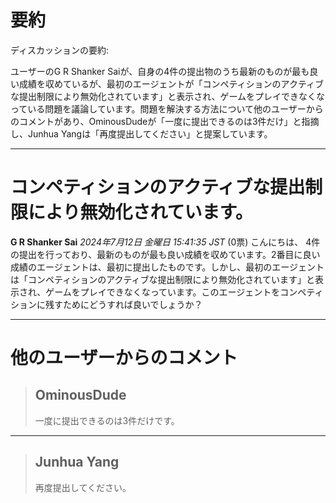 # 要約 
ディスカッションの要約:

ユーザーのG R Shanker Saiが、自身の4件の提出物のうち最新のものが最も良い成績を収めているが、最初のエージェントが「コンペティションのアクティブな提出制限により無効化されています」と表示され、ゲームをプレイできなくなっている問題を議論しています。問題を解決する方法について他のユーザーからのコメントがあり、OminousDudeが「一度に提出できるのは3件だけ」と指摘し、Junhua Yangは「再度提出してください」と提案しています。

---
# コンペティションのアクティブな提出制限により無効化されています。
**G R Shanker Sai** *2024年7月12日 金曜日 15:41:35 JST* (0票)
こんにちは、
4件の提出を行っており、最新のものが最も良い成績を収めています。2番目に良い成績のエージェントは、最初に提出したものです。しかし、最初のエージェントは「コンペティションのアクティブな提出制限により無効化されています」と表示され、ゲームをプレイできなくなっています。このエージェントをコンペティションに残すためにどうすれば良いでしょうか？

---
 # 他のユーザーからのコメント
> ## OminousDude
> 
> 一度に提出できるのは3件だけです。

---
> ## Junhua Yang
> 
> 再度提出してください。
